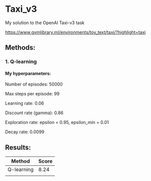# Taxi_v3
My solution to the OpenAI Taxi-v3 task

https://www.gymlibrary.ml/environments/toy_text/taxi/?highlight=taxi



## Methods:

### 1. Q-learning

#### My hyperparameters:

Number of episodes: 50000 

Max steps per episode: 99 

Learning rate: 0.06

Discount rate (gamma): 0.86

Exploration rate: epsilon = 0.95, epsilon_min = 0.01   

Decay rate: 0.0099   


## Results:

| Method        | Score         |
| ------------- | ------------- |
| Q-learning    | 8.24          |
|               |               |
